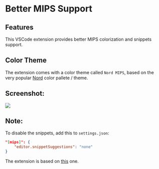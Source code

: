 # Better MIPS Support

## Features
This VSCode extension provides better MIPS colorization and snippets support.

## Color Theme
The extension comes with a color theme called `Nord MIPS`, based on the very popular [Nord](https://github.com/arcticicestudio/nord) color pallete / theme.

## Screenshot:

<img src="https://user-images.githubusercontent.com/10100323/52371323-32710380-2a23-11e9-81a7-ed6b107f307f.png">


## Note:
To disable the snippets, add this to `settings.json`:

```json
"[mips]": {
    "editor.snippetSuggestions": "none"
}
```

The extension is based on [this](https://github.com/kdarkhan/vscode-mips-support) one.
